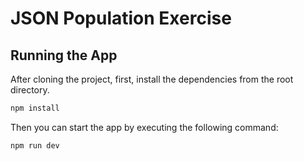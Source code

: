 # JSON Population Exercise

## Running the App

After cloning the project, first, install the dependencies from the root directory.

```bash
npm install
```

Then you can start the app by executing the following command:

```bash
npm run dev
```
